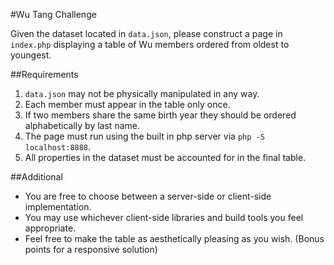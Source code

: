#Wu Tang Challenge

Given the dataset located in ``data.json``, please construct a page in ``index.php`` displaying a table of Wu members ordered from oldest to youngest.

##Requirements

1. ``data.json`` may not be physically manipulated in any way.
2. Each member must appear in the table only once.
3. If two members share the same birth year they should be ordered alphabetically by last name.
4. The page must run using the built in php server via ``php -S localhost:8888``.
5. All properties in the dataset must be accounted for in the final table.


##Additional

- You are free to choose between a server-side or client-side implementation.
- You may use whichever client-side libraries and build tools you feel appropriate.
- Feel free to make the table as aesthetically pleasing as you wish. (Bonus points for a responsive solution)

